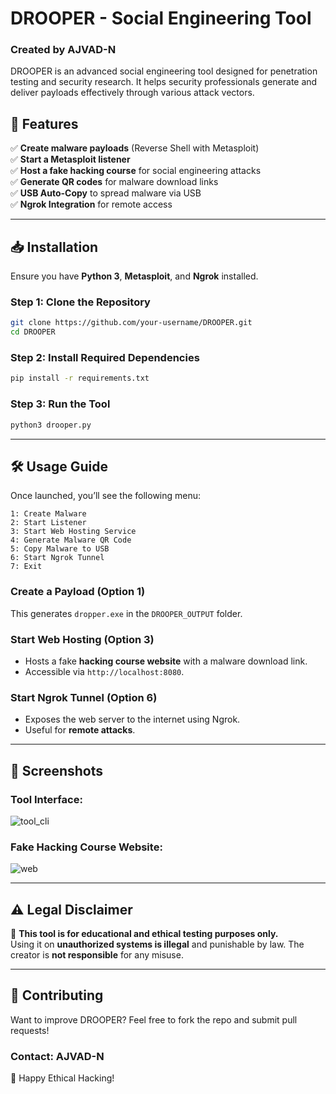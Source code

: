 # DROOPER - Social Engineering Tool
### Created by AJVAD-N

DROOPER is an advanced social engineering tool designed for penetration testing and security research. It helps security professionals generate and deliver payloads effectively through various attack vectors.

## 🚀 Features
✅ **Create malware payloads** (Reverse Shell with Metasploit)  
✅ **Start a Metasploit listener**  
✅ **Host a fake hacking course** for social engineering attacks  
✅ **Generate QR codes** for malware download links  
✅ **USB Auto-Copy** to spread malware via USB  
✅ **Ngrok Integration** for remote access  

---
## 📥 Installation
Ensure you have **Python 3**, **Metasploit**, and **Ngrok** installed.

### **Step 1: Clone the Repository**
```bash
git clone https://github.com/your-username/DROOPER.git
cd DROOPER
```

### **Step 2: Install Required Dependencies**
```bash
pip install -r requirements.txt
```

### **Step 3: Run the Tool**
```bash
python3 drooper.py
```

---
## 🛠 Usage Guide
Once launched, you’ll see the following menu:
```
1: Create Malware
2: Start Listener
3: Start Web Hosting Service
4: Generate Malware QR Code
5: Copy Malware to USB
6: Start Ngrok Tunnel
7: Exit
```

### **Create a Payload (Option 1)**
This generates `dropper.exe` in the `DROOPER_OUTPUT` folder.

### **Start Web Hosting (Option 3)**
- Hosts a fake **hacking course website** with a malware download link.
- Accessible via `http://localhost:8080`.

### **Start Ngrok Tunnel (Option 6)**
- Exposes the web server to the internet using Ngrok.
- Useful for **remote attacks**.

---
## 📸 Screenshots
### **Tool Interface:**
![tool_cli](https://github.com/user-attachments/assets/67d62f27-268d-4362-9d8d-e6ae341e9f2d)

### **Fake Hacking Course Website:**
![web](https://github.com/user-attachments/assets/1e08c16b-d1e6-4f61-824f-05bfa5ae6f80)


---
## ⚠️ Legal Disclaimer
🚨 **This tool is for educational and ethical testing purposes only.**  
Using it on **unauthorized systems is illegal** and punishable by law. The creator is **not responsible** for any misuse.

---
## 📢 Contributing
Want to improve DROOPER? Feel free to fork the repo and submit pull requests!

### **Contact:** AJVAD-N

🚀 Happy Ethical Hacking!

